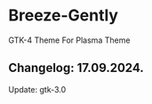 # Breeze-Gently
GTK-4 Theme For Plasma Theme

Changelog: 17.09.2024.
----------------------

Update: gtk-3.0
